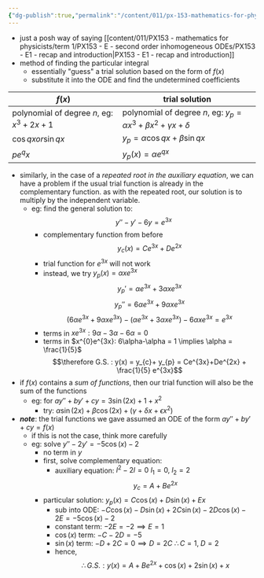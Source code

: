 ```yaml
---
{"dg-publish":true,"permalink":"/content/011/px-153-mathematics-for-physicists/term-1/px-153-e-second-order-inhomogeneous-od-es/px-153-e2-method-of-undetermined-coefficients/","noteIcon":"1","created":"2024-11-25T10:50:32.000+00:00","updated":"2024-11-26T19:37:15.454+00:00"}
---
```


- just a posh way of saying [[content/011/PX153 - mathematics for physicists/term 1/PX153 - E - second order inhomogeneous ODEs/PX153 - E1 - recap and introduction\|PX153 - E1 - recap and introduction]]
- method of finding the particular integral
	- essentially "guess" a trial solution based on the form of $f(x)$
	- substitute it into the ODE and find the undetermined coefficients

| $f(x)$                                     | trial solution                                                                    |
| ---------------------------------------- | --------------------------------------------------------------------------------- |
| polynomial of degree $n$, eg: $x^3+2x+1$ | polynomial of degree $n$, eg: $y_{p}= \alpha x^{3}+\beta x^{2}+\gamma x + \delta$ |
| $\cos qx or \sin qx$                     | $y_{p}=\alpha \cos qx + \beta \sin qx$                                            |
| $pe^qx$                                  | $y_{p}(x)=\alpha e^{qx}$                                                          |

- similarly, in the case of a *repeated root in the auxiliary equation*, we can have a problem if the usual trial function is already in the complementary function. as with the repeated root, our solution is to multiply by the independent variable.
	- eg: find the general solution to: 
	$$y''-y'-6y = e^{3x}$$
		- complementary function from before
		$$y_{c}(x) = Ce^{3x}+De^{2x}$$
		- trial function for $e^{3x}$ will not work
		- instead, we try $y_{p}(x) = \alpha x e^{3x}$
		$$y_{p}' = \alpha e^{3x}+3\alpha xe^{3x}$$
		$$y_{p}'' = 6 \alpha e^{3x}+ 9\alpha xe^{3x}$$
		$$(6 \alpha e^{3x}+ 9\alpha xe^{3x})-(\alpha e^{3x}+ 3\alpha xe^{3x})-6\alpha x e^{3x}=e^{3x}$$
		- terms in $xe^{3x}: 9\alpha-3\alpha-6\alpha = 0$
		- terms in $x^{0}e^{3x}: 6\alpha-\alpha = 1 \implies \alpha = \frac{1}{5}$
		$$\therefore G.S. : y(x) = y_{c}+ y_{p} = Ce^{3x}+De^{2x} + \frac{1}{5} e^{3x}$$
- if $f(x)$ contains a *sum of functions*, then our trial function will also be the sum of the functions
	- eg: for $ay''+by'+cy = 3\sin(2x) +1+x^{2}$
		- try: $\alpha \sin(2x) +\beta\cos(2x)+(\gamma+\delta x + \epsilon x^{2})$
- ***note***: the trial functions we gave assumed an ODE of the form $ay''+by'+cy = f(x)$
	- if this is not the case, think more carefully
	- eg: solve $y'' - 2y' = -5\cos(x)-2$
		- no term in $y$
		- first, solve complementary equation:
			- auxiliary equation: $l^{2}-2l = 0$
				$l_{1}=0, \; l_{2}=2$
			$$y_{c}= A+Be^{2x}$$
		- particular solution: $y_{p}(x) = C \cos(x)+D\sin(x)+Ex$
			- sub into ODE: $-C\cos(x)-D\sin(x)+2C\sin(x)-2D\cos(x)-2E = -5\cos(x)-2$
			- constant term: $-2E = -2 \implies E=1$
			- $\cos(x)$ term: $-C-2D = -5$
			- $\sin(x)$ term: $-D+2C=0 \implies D=2C$ 
				$\therefore C=1, \; D=2$
			- hence, 
			$$\therefore G.S.: y(x) = A + Be^{2x} + \cos(x) + 2\sin(x) + x$$
